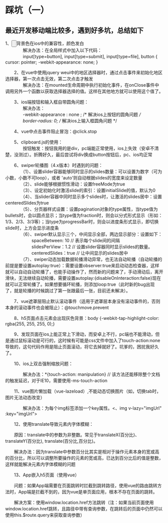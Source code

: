 # 踩坑（一）

## 最近开发移动端比较多，遇到好多坑，总结如下

   1、<input type='button'>背景色在ios中的兼容性，颜色发白<br/>
　　　　解决办法：在全局样式中加入以下代码：<br/>
　　　　input[type=button], input[type=submit], input[type=file], button { cursor: pointer; -webkit-appearance: none; }<br/>

　　2、在vue中使用jquery weui中的地区选择器时，通过点击事件来初始化地区选择器，第一次点击无效，第二次点击才触发<br/>
　　　　解决办法：在mounted生命周期中执行初始化事件，在onClose事件中调用另外一个函数以获取选择器选择的值。这样在其他地方就可以使用这个值了。<br/>

　　3、ios端按钮和输入框自带圆角问题：<br/>
　　　　解决办法：<br/>
　　　　-webkit-appearance : none ; /* 解决ios上按钮的圆角问题 */<br/>
　　　　border-radius: 0; /* 解决ios上输入框圆角问题 */<br/>

　　4、vue中点击事件阻止冒泡：@click.stop<br/>

　　5、clipboard.js的使用：<br/>
　　　　按钮触发：按钮我用的是div，pc端能正常使用，ios上失效（安卓不清楚，没测过）。折腾好久，最后尝试将div换成button按钮后，pc、ios均正常<br/>

　　6、swiper轮播图（4.x版本）时遇到的问题：<br/>
　　　　（1）、设置slider容器能够同时显示的slides数量：可以设置为数字（可为小数，小数不可loop），或者 'auto'则自动根据slides的宽度来设定数量<br/>
　　　　（2）、slide能够根据惯性滑动：设置freeMode为true<br/>
　　　　（3）、设定初始化时激活slide的索引：设置initialSlide的值，默认为0<br/>
　　　　（4）、当slider容器中同时显示多个slides时，让激活的slides居中：设置centeredSlides为true<br/>
　　　　（5）、分页器样式设置：设置pagination对象的type属性，当type值为bullets时，会以圆点显示；当type值为fraction时，则会以分式形式显示（形如：1/3、2/3、3/3等）；当type为progressBar时，则会以进度条形式显示，即切换slide时，上方会显示进度条<br/>
　　　　（6）、swiper默认显示三个，中间显示全部，两边显示部分：设置如下：<br/>
　　　　　　spaceBetween: 10 // 表示每个slide间的间隔<br/>
　　　　　　slidesPerView：1.2 // 设置slider容器同时显示slides的数量。<br/>
　　　　　　centeredSlides：true // 让中间显示的slides居中<br/>
　　　　（7）、swiper动态加载数据轮播滑动异常，也无法自动轮播（自动轮播的前提是要设置autoplay:true）：需要设置observer:true来启动动态检查器，这样就可以自动自动轮播了，也能手动操作了，然而新的问题来了，手动滑动后，离开滑块，无法继续自动轮播，需要设置autoplay:{disableOnInteraction:false}现在就可以正常轮播了。如果想要循环轮播，则添加loop:true（此时新的bug出现了，就是轮播的时候跳过了第一张跟最后一张，目前还未解决）。<br/>

　　7、vue遮罩层阻止默认滚动事件（适用于遮罩层本身没有滚动事件的，否则本身的滚动事件也会被阻止）：@touchmove.prevent<br/>

　　8、h5页面点击元素会出现灰色背景：body {-webkit-tap-highlight-color: rgba(255, 255, 255, 0);}<br/>

　　9、发现页面在ios上能正常上下滑动，而安卓上不行，pc端也不能滑动，但是通过鼠标滚动是可行的，这时候有可能是css文件中加入了touch-action:none导致的，这句代码作用是阻止页面滚动，将它去掉就好了。坑爹的，困扰我好久了。<br/>

　　10、ios上双击强制缩放问题：<br/>

　　　　解决办法：*{touch-action: manipulation}   // 该方法还能移除整个文档的触发延迟，对于IE10，需要使用-ms-touch-action<br/>

　　11、vue图片懒加载（vue-lazeload）,不能动态切换图片（如，切换tab时，图片无法动态改变）<br/>

　　　　解决办法：为每个img标签添加一个key属性。<、img v-lazy="imgUrl" :key="imgUrl"><br/>

　　12、使用translate导致元素内字体模糊：<br/>

　　原因：translate中的参数为非整数。常见于translateX(百分比)、translateY(百分比), translate(百分比,百分比)。<br/>

　　解决办法：因为translate中参数百分比其实是相对于操作元素本身的宽或高的百分比，所以可以调整所要操作的元素的宽或高，已达到百分比后的值是整数，这样就能解决元素内字体模糊的问题<br/>

　　13、App嵌入h5页面（使用vue）<br/>

　　问题：如果App端需要在页面跳转时拦截到跳转路径，使用vue的路由跳转方法时，App端是拦截不到的，因为vue是单页面应用，根本不存在页面的跳转。<br/>

　　解决方案：使用window.location.href方法跳转（注：如果当前页面使用window.location.href跳转，且路径中带有查询参数，在跳转后的页面中仍然可以使用this.$route.query来获取查询参数）<br/>
